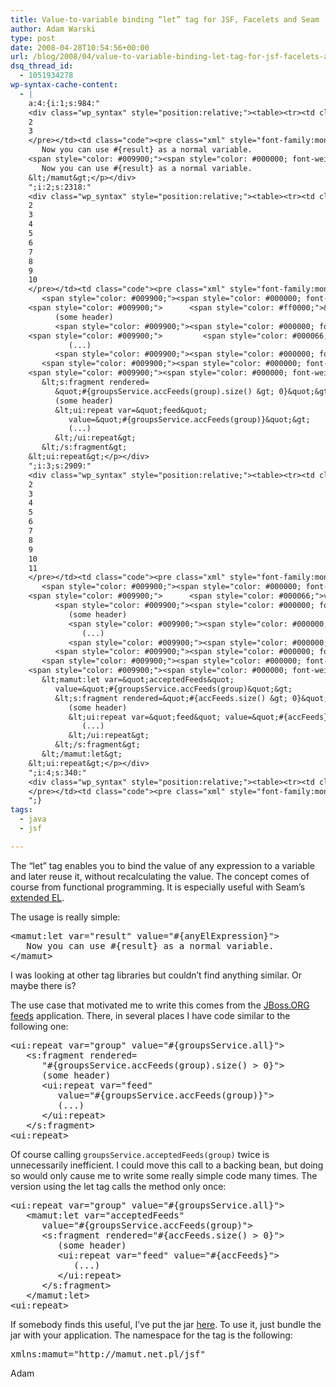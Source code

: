 ```yaml
---
title: Value-to-variable binding “let” tag for JSF, Facelets and Seam
author: Adam Warski
type: post
date: 2008-04-28T10:54:56+00:00
url: /blog/2008/04/value-to-variable-binding-let-tag-for-jsf-facelets-and-seam/
dsq_thread_id:
  - 1051934278
wp-syntax-cache-content:
  - |
    a:4:{i:1;s:984:"
    <div class="wp_syntax" style="position:relative;"><table><tr><td class="line_numbers"><pre>1
    2
    3
    </pre></td><td class="code"><pre class="xml" style="font-family:monospace;"><span style="color: #009900;"><span style="color: #000000; font-weight: bold;">&lt;mamut:let</span> <span style="color: #000066;">var</span>=<span style="color: #ff0000;">&quot;result&quot;</span> <span style="color: #000066;">value</span>=<span style="color: #ff0000;">&quot;#{anyElExpression}&quot;</span><span style="color: #000000; font-weight: bold;">&gt;</span></span>
       Now you can use #{result} as a normal variable.
    <span style="color: #009900;"><span style="color: #000000; font-weight: bold;">&lt;/mamut<span style="color: #000000; font-weight: bold;">&gt;</span></span></span></pre></td></tr></table><p class="theCode" style="display:none;">&lt;mamut:let var=&quot;result&quot; value=&quot;#{anyElExpression}&quot;&gt;
       Now you can use #{result} as a normal variable.
    &lt;/mamut&gt;</p></div>
    ";i:2;s:2318:"
    <div class="wp_syntax" style="position:relative;"><table><tr><td class="line_numbers"><pre>1
    2
    3
    4
    5
    6
    7
    8
    9
    10
    </pre></td><td class="code"><pre class="xml" style="font-family:monospace;"><span style="color: #009900;"><span style="color: #000000; font-weight: bold;">&lt;ui:repeat</span> <span style="color: #000066;">var</span>=<span style="color: #ff0000;">&quot;group&quot;</span> <span style="color: #000066;">value</span>=<span style="color: #ff0000;">&quot;#{groupsService.all}&quot;</span><span style="color: #000000; font-weight: bold;">&gt;</span></span>
       <span style="color: #009900;"><span style="color: #000000; font-weight: bold;">&lt;s:fragment</span> <span style="color: #000066;">rendered</span>=</span>
    <span style="color: #009900;">      <span style="color: #ff0000;">&quot;#{groupsService.accFeeds(group).size() &gt;</span></span> 0}&quot;&gt;
          (some header)
          <span style="color: #009900;"><span style="color: #000000; font-weight: bold;">&lt;ui:repeat</span> <span style="color: #000066;">var</span>=<span style="color: #ff0000;">&quot;feed&quot;</span></span>
    <span style="color: #009900;">         <span style="color: #000066;">value</span>=<span style="color: #ff0000;">&quot;#{groupsService.accFeeds(group)}&quot;</span><span style="color: #000000; font-weight: bold;">&gt;</span></span>
             (...)
          <span style="color: #009900;"><span style="color: #000000; font-weight: bold;">&lt;/ui:repeat<span style="color: #000000; font-weight: bold;">&gt;</span></span></span>
       <span style="color: #009900;"><span style="color: #000000; font-weight: bold;">&lt;/s:fragment<span style="color: #000000; font-weight: bold;">&gt;</span></span></span>
    <span style="color: #009900;"><span style="color: #000000; font-weight: bold;">&lt;ui:repeat<span style="color: #000000; font-weight: bold;">&gt;</span></span></span></pre></td></tr></table><p class="theCode" style="display:none;">&lt;ui:repeat var=&quot;group&quot; value=&quot;#{groupsService.all}&quot;&gt;
       &lt;s:fragment rendered=
          &quot;#{groupsService.accFeeds(group).size() &gt; 0}&quot;&gt;
          (some header)
          &lt;ui:repeat var=&quot;feed&quot;
             value=&quot;#{groupsService.accFeeds(group)}&quot;&gt;
             (...)
          &lt;/ui:repeat&gt;
       &lt;/s:fragment&gt;
    &lt;ui:repeat&gt;</p></div>
    ";i:3;s:2909:"
    <div class="wp_syntax" style="position:relative;"><table><tr><td class="line_numbers"><pre>1
    2
    3
    4
    5
    6
    7
    8
    9
    10
    11
    </pre></td><td class="code"><pre class="xml" style="font-family:monospace;"><span style="color: #009900;"><span style="color: #000000; font-weight: bold;">&lt;ui:repeat</span> <span style="color: #000066;">var</span>=<span style="color: #ff0000;">&quot;group&quot;</span> <span style="color: #000066;">value</span>=<span style="color: #ff0000;">&quot;#{groupsService.all}&quot;</span><span style="color: #000000; font-weight: bold;">&gt;</span></span>
       <span style="color: #009900;"><span style="color: #000000; font-weight: bold;">&lt;mamut:let</span> <span style="color: #000066;">var</span>=<span style="color: #ff0000;">&quot;acceptedFeeds&quot;</span></span>
    <span style="color: #009900;">      <span style="color: #000066;">value</span>=<span style="color: #ff0000;">&quot;#{groupsService.accFeeds(group)&quot;</span><span style="color: #000000; font-weight: bold;">&gt;</span></span>
          <span style="color: #009900;"><span style="color: #000000; font-weight: bold;">&lt;s:fragment</span> <span style="color: #000066;">rendered</span>=<span style="color: #ff0000;">&quot;#{accFeeds.size() &gt;</span></span> 0}&quot;&gt;
             (some header)
             <span style="color: #009900;"><span style="color: #000000; font-weight: bold;">&lt;ui:repeat</span> <span style="color: #000066;">var</span>=<span style="color: #ff0000;">&quot;feed&quot;</span> <span style="color: #000066;">value</span>=<span style="color: #ff0000;">&quot;#{accFeeds}&quot;</span><span style="color: #000000; font-weight: bold;">&gt;</span></span>
                (...)
             <span style="color: #009900;"><span style="color: #000000; font-weight: bold;">&lt;/ui:repeat<span style="color: #000000; font-weight: bold;">&gt;</span></span></span>
          <span style="color: #009900;"><span style="color: #000000; font-weight: bold;">&lt;/s:fragment<span style="color: #000000; font-weight: bold;">&gt;</span></span></span>
       <span style="color: #009900;"><span style="color: #000000; font-weight: bold;">&lt;/mamut:let<span style="color: #000000; font-weight: bold;">&gt;</span></span></span>
    <span style="color: #009900;"><span style="color: #000000; font-weight: bold;">&lt;ui:repeat<span style="color: #000000; font-weight: bold;">&gt;</span></span></span></pre></td></tr></table><p class="theCode" style="display:none;">&lt;ui:repeat var=&quot;group&quot; value=&quot;#{groupsService.all}&quot;&gt;
       &lt;mamut:let var=&quot;acceptedFeeds&quot;
          value=&quot;#{groupsService.accFeeds(group)&quot;&gt;
          &lt;s:fragment rendered=&quot;#{accFeeds.size() &gt; 0}&quot;&gt;
             (some header)
             &lt;ui:repeat var=&quot;feed&quot; value=&quot;#{accFeeds}&quot;&gt;
                (...)
             &lt;/ui:repeat&gt;
          &lt;/s:fragment&gt;
       &lt;/mamut:let&gt;
    &lt;ui:repeat&gt;</p></div>
    ";i:4;s:340:"
    <div class="wp_syntax" style="position:relative;"><table><tr><td class="line_numbers"><pre>1
    </pre></td><td class="code"><pre class="xml" style="font-family:monospace;">xmlns:mamut=&quot;http://mamut.net.pl/jsf&quot;</pre></td></tr></table><p class="theCode" style="display:none;">xmlns:mamut=&quot;http://mamut.net.pl/jsf&quot;</p></div>
    ";}
tags:
  - java
  - jsf

---
```

The &#8220;let&#8221; tag enables you to bind the value of any expression to a variable and later reuse it, without recalculating the value. The concept comes of course from functional programming. It is especially useful with Seam&#8217;s [extended EL][1].

The usage is really simple:

<pre lang="xml" line="1">&lt;mamut:let var="result" value="#{anyElExpression}">
   Now you can use #{result} as a normal variable.
&lt;/mamut>
</pre>

I was looking at other tag libraries but couldn&#8217;t find anything similar. Or maybe there is?

The use case that motivated me to write this comes from the [JBoss.ORG feeds][2] application. There, in several places I have code similar to the following one:

<pre lang="xml" line="1">&lt;ui:repeat var="group" value="#{groupsService.all}">
   &lt;s:fragment rendered=
      "#{groupsService.accFeeds(group).size() > 0}">
      (some header)
      &lt;ui:repeat var="feed"
         value="#{groupsService.accFeeds(group)}">
         (...)
      &lt;/ui:repeat>
   &lt;/s:fragment>
&lt;ui:repeat>
</pre>

Of course calling `groupsService.acceptedFeeds(group)` twice is unnecessarily inefficient. I could move this call to a backing bean, but doing so would only cause me to write some really simple code many times. The version using the let tag calls the method only once:

<pre lang="xml" line="1">&lt;ui:repeat var="group" value="#{groupsService.all}">
   &lt;mamut:let var="acceptedFeeds"
      value="#{groupsService.accFeeds(group)">
      &lt;s:fragment rendered="#{accFeeds.size() > 0}">
         (some header)
         &lt;ui:repeat var="feed" value="#{accFeeds}">
            (...)
         &lt;/ui:repeat>
      &lt;/s:fragment>
   &lt;/mamut:let>
&lt;ui:repeat>
</pre>

If somebody finds this useful, I&#8217;ve put the jar [here][3]. To use it, just bundle the jar with your application. The namespace for the tag is the following:

<pre lang="xml" line="1">xmlns:mamut="http://mamut.net.pl/jsf"
</pre>

Adam

 [1]: http://docs.jboss.com/seam/latest/reference/en/html/elenhancements.html
 [2]: http://www.jboss.org/feeds/
 [3]: http://www.jboss.org/shotoku/downloads/other/
